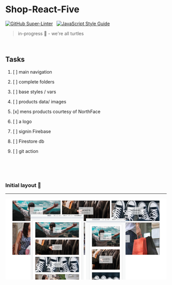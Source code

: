 # Shop-React-Five

[![GitHub Super-Linter](https://github.com/stefan22/shop-react-five/workflows/Lint%20Code%20Base/badge.svg)](https://github.com/marketplace/actions/super-linter) &nbsp; [![JavaScript Style Guide](https://img.shields.io/badge/code_style-standard-brightgreen.svg)](https:/github.com/stefan22/shop-react-five.git)


> in-progress :turtle: - we're all turtles




<br />


## Tasks


1. [ ] main navigation

   
2. [ ] complete folders 

3. [ ] base styles / vars

4. [ ] products data/ images

5. [x] mens products courtesy of NorthFace

6. [ ] a logo

7. [ ] signin Firebase

8. [ ] Firestore db

9. [ ] git action 




<br />
<br /> <br />




### Initial layout  :rocket:

----


![](/public/images/screenshots/desktop1.png)










